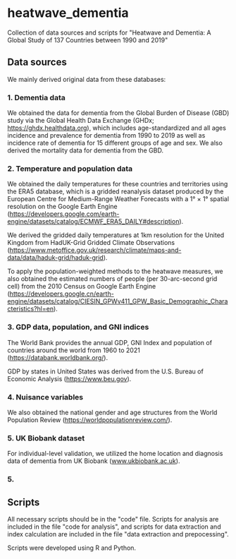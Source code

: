 # heatwave_dementia
Collection of data sources and scripts for "Heatwave and Dementia: A Global Study of 137 Countries between 1990 and 2019"

## Data sources
We mainly derived original data from these databases:

### 1. Dementia data
We obtained the data for dementia from the Global Burden of Disease (GBD) study via the Global Health Data Exchange (GHDx; https://ghdx.healthdata.org), which includes age-standardized and all ages incidence and prevalence for dementia from 1990 to 2019 as well as incidence rate of dementia for 15 different groups of age and sex. We also derived the mortality data for dementia from the GBD.

### 2. Temperature and population data
We obtained the daily temperatures for these countries and territories using the ERA5 database, which is a gridded reanalysis dataset produced by the European Centre for Medium-Range Weather Forecasts with a 1° × 1° spatial resolution on the Google Earth Engine (https://developers.google.com/earth-engine/datasets/catalog/ECMWF_ERA5_DAILY#description).

We derived the gridded daily temperatures at 1km resolution for the United Kingdom from HadUK-Grid Gridded Climate Observations (https://www.metoffice.gov.uk/research/climate/maps-and-data/data/haduk-grid/haduk-grid).

To apply the population-weighted methods to the heatwave measures, we also obtained the estimated numbers of people (per 30-arc-second grid cell) from the 2010 Census on Google Earth Engine (https://developers.google.cn/earth-engine/datasets/catalog/CIESIN_GPWv411_GPW_Basic_Demographic_Characteristics?hl=en).

### 3. GDP data, population, and GNI indices
The World Bank provides the annual GDP, GNI Index and population of countries around the world from 1960 to 2021 (https://databank.worldbank.org/).

GDP by states in United States was derived from the U.S. Bureau of Economic Analysis (https://www.beu.gov).

### 4. Nuisance variables
We also obtained the national gender and age structures from the World Population Review (https://worldpopulationreview.com/).

### 5. UK Biobank dataset
For individual-level validation, we utilized the home location and diagnosis data of dementia from UK Biobank (www.ukbiobank.ac.uk).

### 5. 

## Scripts
All necessary scripts should be in the "code" file. Scripts for analysis are included in the file "code for analysis", and scripts for data extraction and index calculation are included in the file "data extraction and prepocessing". 

Scripts were developed using R and Python.
